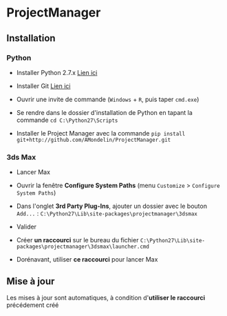 # ProjectManager

## Installation

### Python

- Installer Python 2.7.x [Lien ici](https://www.python.org/downloads/)

- Installer Git [Lien ici](https://git-scm.com/download/win)

- Ouvrir une invite de commande (`Windows` + `R`, puis taper `cmd.exe`)

- Se rendre dans le dossier d'installation de Python en tapant la commande `cd C:\Python27\Scripts`

- Installer le Project Manager avec la commande `pip install git+http://github.com/AMondelin/ProjectManager.git`

### 3ds Max

- Lancer Max

- Ouvrir la fenêtre **Configure System Paths** (menu `Customize` > `Configure System Paths`)

- Dans l'onglet **3rd Party Plug-Ins**, ajouter un dossier avec le bouton `Add...` : 
`C:\Python27\Lib\site-packages\projectmanager\3dsmax`

- Valider

- Créer **un raccourci** sur le bureau du fichier `C:\Python27\Lib\site-packages\projectmanager\3dsmax\launcher.cmd`

- Dorénavant, utiliser **ce raccourci** pour lancer Max

## Mise à jour

Les mises à jour sont automatiques, à condition d'**utiliser le raccourci** précédement créé
